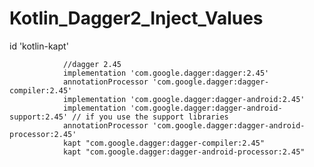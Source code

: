 # Kotlin_Dagger2_Inject_Values



id 'kotlin-kapt'



                //dagger 2.45
                implementation 'com.google.dagger:dagger:2.45'
                annotationProcessor 'com.google.dagger:dagger-compiler:2.45'
                implementation 'com.google.dagger:dagger-android:2.45'
                implementation 'com.google.dagger:dagger-android-support:2.45' // if you use the support libraries
                annotationProcessor 'com.google.dagger:dagger-android-processor:2.45'
                kapt "com.google.dagger:dagger-compiler:2.45"
                kapt "com.google.dagger:dagger-android-processor:2.45"
